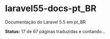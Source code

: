 # laravel55-docs-pt_BR
Documentação do Laravel 5.5 em pt_BR

**Status:** 17 de 67 páginas traduzidas e contando...
